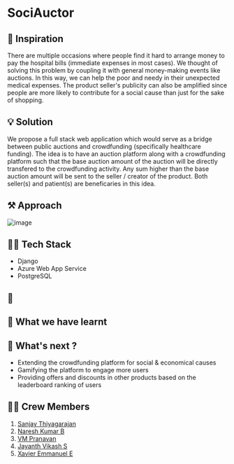 # SociAuctor
## :mechanical_arm: Inspiration  
There are multiple occasions where people find it hard to arrange money to pay the hospital bills (immediate expenses in most cases). We thought of solving this problem by coupling it with general money-making events like auctions. In this way, we can help the poor and needy in their unexpected medical expenses. The product seller's publicity can also be amplified since people are more likely to contribute for a social cause than just for the sake of shopping.  
## :bulb: Solution  
We propose a full stack web application which would serve as a bridge between public auctions and crowdfunding (specifically healthcare funding). The idea is to have an auction platform along with a crowdfunding platform such that the base auction amount of the auction will be directly transfered to the crowdfunding activity. Any sum higher than the base auction amount will be sent to the seller / creator of the product. Both seller(s) and patient(s) are beneficaries in this idea.  
## :hammer_and_pick: Approach    
![image](https://user-images.githubusercontent.com/42594454/191088370-852af4fe-eaf9-41ee-84fe-19bf721e071d.png)

## :technologist: Tech Stack  
- Django
- Azure Web App Service
- PostgreSQL

## 🧬
## :blue_book: What we have learnt    
## :thinking: What's next ?  
- Extending the crowdfunding platform for social & economical causes  
- Gamifying the platform to engage more users
- Providing offers and discounts in other products based on the leaderboard ranking of users
## :man_office_worker: Crew Members
1. [Sanjay Thiyagarajan](https://github.com/sanjay-thiyagarajan)  
2. [Naresh Kumar B](https://github.com/TechieNK)  
3. [VM Pranavan](https://github.com/Techipeeyon)  
4. [Jayanth Vikash S](https://github.com/JayanthVikashS)
5. [Xavier Emmanuel E](https://github.com/Xavier-Alfred)
